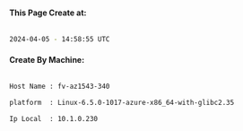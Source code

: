
   
#### This Page Create at:

```bash

2024-04-05 - 14:58:55 UTC

```

#### Create By Machine:

```bash

Host Name : fv-az1543-340

platform  : Linux-6.5.0-1017-azure-x86_64-with-glibc2.35

Ip Local  : 10.1.0.230

```

